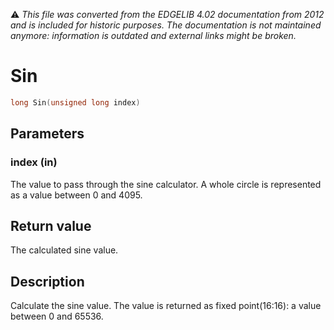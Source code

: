 :warning: _This file was converted from the EDGELIB 4.02 documentation from 2012 and is included for historic purposes. The documentation is not maintained anymore: information is outdated and external links might be broken._

# Sin


```c++
long Sin(unsigned long index)
```

## Parameters
### index (in)
The value to pass through the sine calculator. A whole circle is represented as a value between 0 and 4095.

## Return value
The calculated sine value.

## Description
Calculate the sine value. The value is returned as fixed point(16:16): a value between 0 and 65536.

